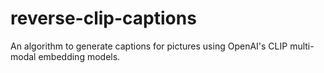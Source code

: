 # reverse-clip-captions
An algorithm to generate captions for pictures using OpenAI's CLIP multi-modal embedding models.
